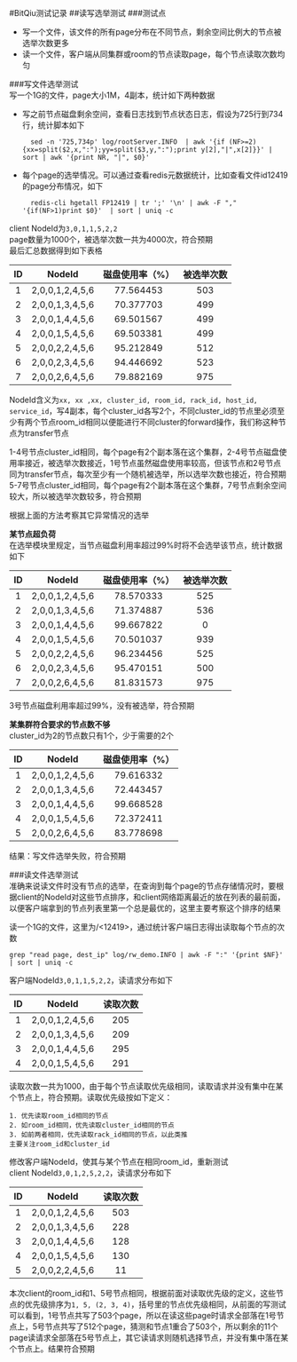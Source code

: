 #BitQiu测试记录
##读写选举测试
###测试点
* 写一个文件，该文件的所有page分布在不同节点，剩余空间比例大的节点被选举次数更多
* 读一个文件，客户端从同集群或room的节点读取page，每个节点读取次数均匀

###写文件选举测试  
写一个1G的文件，page大小1M，4副本，统计如下两种数据

* 写之前节点磁盘剩余空间，查看日志找到节点状态日志，假设为725行到734行，统计脚本如下
	
		sed -n '725,734p' log/rootServer.INFO  | awk '{if (NF>=2){xx=split($2,x,":");yy=split($3,y,":");print y[2],"|",x[2]}}' | sort | awk '{print NR, "|", $0}'

* 每个page的选举情况。可以通过查看redis元数据统计，比如查看文件id12419的page分布情况，如下

		redis-cli hgetall FP12419 | tr ';' '\n' | awk -F "," '{if(NF>1)print $0}'  | sort | uniq -c
	  
client NodeId为`3,0,1,1,5,2,2`  
page数量为1000个，被选举次数一共为4000次，符合预期  
最后汇总数据得到如下表格

ID | NodeId | 磁盘使用率（%）  | 被选举次数
:---: | :---: | :---: | :---:
1 | 2,0,0,1,2,4,5,6 | 77.564453 | 503
2 | 2,0,0,1,3,4,5,6 | 70.377703 | 499
3 | 2,0,0,1,4,4,5,6 | 69.501567 | 499
4 | 2,0,0,1,5,4,5,6 | 69.503381 | 499 
5 | 2,0,0,2,2,4,5,6 | 95.212849 | 512
6 | 2,0,0,2,3,4,5,6 | 94.446692 | 523
7 | 2,0,0,2,6,4,5,6 | 79.882169 | 975

NodeId含义为`xx, xx ,xx, cluster_id, room_id, rack_id, host_id, service_id`，写4副本，每个cluster_id各写2个，不同cluster_id的节点里必须至少有两个节点room_id相同以便能进行不同cluster的forward操作，我们称这种节点为transfer节点  

1-4号节点cluster_id相同，每个page有2个副本落在这个集群，2-4号节点磁盘使用率接近，被选举次数接近，1号节点虽然磁盘使用率较高，但该节点和2号节点同为transfer节点，每次至少有一个随机被选举，所以选举次数也接近，符合预期  
5-7号节点cluster_id相同，每个page有2个副本落在这个集群，7号节点剩余空间较大，所以被选举次数较多，符合预期

根据上面的方法考察其它异常情况的选举

**某节点超负荷**  
在选举模块里规定，当节点磁盘利用率超过99%时将不会选举该节点，统计数据如下

ID | NodeId | 磁盘使用率（%）  | 被选举次数
:---: | :---: | :---: | :---:
1 | 2,0,0,1,2,4,5,6 | 78.570333 | 525
2 | 2,0,0,1,3,4,5,6 | 71.374887 | 536
3 | 2,0,0,1,4,4,5,6 | 99.667822 | 0
4 | 2,0,0,1,5,4,5,6 | 70.501037 | 939
5 | 2,0,0,2,2,4,5,6 | 96.234456 | 525
6 | 2,0,0,2,3,4,5,6 | 95.470151 | 500
7 | 2,0,0,2,6,4,5,6 | 81.831573 | 975

3号节点磁盘利用率超过99%，没有被选举，符合预期

**某集群符合要求的节点数不够**  
cluster_id为2的节点数只有1个，少于需要的2个

ID | NodeId | 磁盘使用率（%）  
:---: | :---: | :---: 
1 | 2,0,0,1,2,4,5,6 | 79.616332
2 | 2,0,0,1,3,4,5,6 | 72.443457
3 | 2,0,0,1,4,4,5,6 | 99.668528
4 | 2,0,0,1,5,4,5,6 | 72.372411
5 | 2,0,0,2,6,4,5,6 | 83.778698

结果：写文件选举失败，符合预期


###读文件选举测试  
准确来说读文件时没有节点的选举，在查询到每个page的节点存储情况时，要根据client的NodeId对这些节点排序，和client网络距离最近的放在列表的最前面，以便客户端拿到的节点列表里第一个总是最优的，这里主要考察这个排序的结果

读一个1G的文件，这里为/<12419>，通过统计客户端日志得出读取每个节点的次数

	grep "read page, dest_ip" log/rw_demo.INFO | awk -F ":" '{print $NF}' | sort | uniq -c
	
客户端NodeId`3,0,1,1,5,2,2`，读请求分布如下

ID | NodeId | 读取次数
:--: | :--: | :--:
1 | 2,0,0,1,2,4,5,6 | 205
2 | 2,0,0,1,3,4,5,6 | 209
3 | 2,0,0,1,4,4,5,6 | 295
4 | 2,0,0,1,5,4,5,6 | 291

读取次数一共为1000，由于每个节点读取优先级相同，读取请求并没有集中在某个节点上，符合预期。读取优先级按如下定义：

	1. 优先读取room_id相同的节点
	2. 如room_id相同，优先读取cluster_id相同的节点
	3. 如前两者相同，优先读取rack_id相同的节点，以此类推
	主要关注room_id和cluster_id
	
修改客户端NodeId，使其与某个节点在相同room_id，重新测试  
client NodeId`3,0,1,2,5,2,2`，读请求分布如下

ID | NodeId | 读取次数
:--: | :--: | :--:
1 | 2,0,0,1,2,4,5,6 | 503
2 | 2,0,0,1,3,4,5,6 | 228
3 | 2,0,0,1,4,4,5,6 | 128
4 | 2,0,0,1,5,4,5,6 | 130
5 | 2,0,0,2,2,4,5,6 | 11

本次client的room_id和1、5号节点相同，根据前面对读取优先级的定义，这些节点的优先级排序为`1, 5, (2, 3, 4)`，括号里的节点优先级相同，从前面的写测试可以看到，1号节点共写了503个page，所以在读这些page时请求全部落在1号节点上，5号节点共写了512个page，猜测和节点1重合了503个，所以剩余的11个page读请求全部落在5号节点上，其它读请求则随机选择节点，并没有集中落在某个节点上。结果符合预期